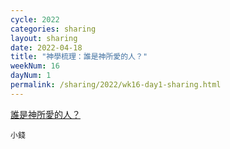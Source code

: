 ```yaml
---
cycle: 2022
categories: sharing
layout: sharing
date: 2022-04-18
title: "神學梳理：誰是神所愛的人？"
weekNum: 16
dayNum: 1
permalink: /sharing/2022/wk16-day1-sharing.html
---
```


[誰是神所愛的人？](https://eccseattle.github.io/media/sharing/2022/wk016/2022-04-18-bin.m4a)

`小錢`
